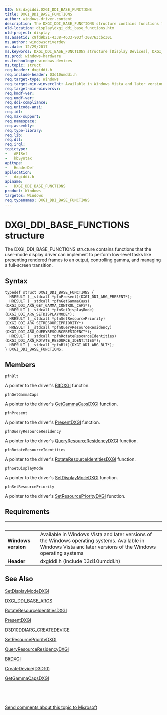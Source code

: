 ```yaml
---
UID: NS:dxgiddi.DXGI_DDI_BASE_FUNCTIONS
title: DXGI_DDI_BASE_FUNCTIONS
author: windows-driver-content
description: The DXGI_DDI_BASE_FUNCTIONS structure contains functions that the user-mode display driver can implement to perform low-level tasks like presenting rendered frames to an output, controlling gamma, and managing a full-screen transition.
old-location: display\dxgi_ddi_base_functions.htm
old-project: display
ms.assetid: c9fd9b21-4338-4633-903f-308763cbc301
ms.author: windowsdriverdev
ms.date: 12/29/2017
ms.keywords: DXGI_DDI_BASE_FUNCTIONS structure [Display Devices], DXGI_DDI_BASE_FUNCTIONS, UMDisplayDriver_Dx10param_Structs_f33992c1-f203-4058-a6c4-844b2ff8ffa9.xml, dxgiddi/DXGI_DDI_BASE_FUNCTIONS, display.dxgi_ddi_base_functions
ms.prod: windows-hardware
ms.technology: windows-devices
ms.topic: struct
req.header: dxgiddi.h
req.include-header: D3d10umddi.h
req.target-type: Windows
req.target-min-winverclnt: Available in Windows Vista and later versions of the Windows operating systems.
req.target-min-winversvr: 
req.kmdf-ver: 
req.umdf-ver: 
req.ddi-compliance: 
req.unicode-ansi: 
req.idl: 
req.max-support: 
req.namespace: 
req.assembly: 
req.type-library: 
req.lib: 
req.dll: 
req.irql: 
topictype:
-	APIRef
-	kbSyntax
apitype:
-	HeaderDef
apilocation:
-	dxgiddi.h
apiname:
-	DXGI_DDI_BASE_FUNCTIONS
product: Windows
targetos: Windows
req.typenames: DXGI_DDI_BASE_FUNCTIONS
---
```


# DXGI_DDI_BASE_FUNCTIONS structure
The DXGI_DDI_BASE_FUNCTIONS structure contains functions that the user-mode display driver can implement to perform low-level tasks like presenting rendered frames to an output, controlling gamma, and managing a full-screen transition.

## Syntax
````
typedef struct DXGI_DDI_BASE_FUNCTIONS {
  HRESULT (__stdcall *pfnPresent)(DXGI_DDI_ARG_PRESENT*);
  HRESULT (__stdcall *pfnGetGammaCaps)(DXGI_DDI_ARG_GET_GAMMA_CONTROL_CAPS*);
  HRESULT (__stdcall *pfnSetDisplayMode)(DXGI_DDI_ARG_SETDISPLAYMODE*);
  HRESULT (__stdcall *pfnSetResourcePriority)(DXGI_DDI_ARG_SETRESOURCEPRIORITY*);
  HRESULT (__stdcall *pfnQueryResourceResidency)(DXGI_DDI_ARG_QUERYRESOURCERESIDENCY*);
  HRESULT (__stdcall *pfnRotateResourceIdentities)(DXGI_DDI_ARG_ROTATE_RESOURCE_IDENTITIES*);
  HRESULT (__stdcall *pfnBlt)(DXGI_DDI_ARG_BLT*);
} DXGI_DDI_BASE_FUNCTIONS;
````

## Members


`pfnBlt`

A pointer to the driver's  <a href="https://msdn.microsoft.com/library/windows/hardware/ff538252">BltDXGI</a> function.

`pfnGetGammaCaps`

A pointer to the driver's  <a href="https://msdn.microsoft.com/library/windows/hardware/ff566790">GetGammaCapsDXGI</a> function.

`pfnPresent`

A pointer to the driver's  <a href="https://msdn.microsoft.com/library/windows/hardware/ff569179">PresentDXGI</a> function.

`pfnQueryResourceResidency`

A pointer to the driver's  <a href="https://msdn.microsoft.com/library/windows/hardware/ff569224">QueryResourceResidencyDXGI</a> function.

`pfnRotateResourceIdentities`

A pointer to the driver's  <a href="https://msdn.microsoft.com/library/windows/hardware/ff569514">RotateResourceIdentitiesDXGI</a> function.

`pfnSetDisplayMode`

A pointer to the driver's  <a href="https://msdn.microsoft.com/library/windows/hardware/ff569536">SetDisplayModeDXGI</a> function.

`pfnSetResourcePriority`

A pointer to the driver's  <a href="https://msdn.microsoft.com/library/windows/hardware/ff569657">SetResourcePriorityDXGI</a> function.


## Requirements
| &nbsp; | &nbsp; |
| ---- |:---- |
| **Windows version** | Available in Windows Vista and later versions of the Windows operating systems. Available in Windows Vista and later versions of the Windows operating systems. |
| **Header** | dxgiddi.h (include D3d10umddi.h) |

## See Also

<a href="https://msdn.microsoft.com/library/windows/hardware/ff569536">SetDisplayModeDXGI</a>



<a href="..\dxgiddi\ns-dxgiddi-dxgi_ddi_base_args.md">DXGI_DDI_BASE_ARGS</a>



<a href="https://msdn.microsoft.com/library/windows/hardware/ff569514">RotateResourceIdentitiesDXGI</a>



<a href="https://msdn.microsoft.com/library/windows/hardware/ff569179">PresentDXGI</a>



<a href="..\d3d10umddi\ns-d3d10umddi-d3d10ddiarg_createdevice.md">D3D10DDIARG_CREATEDEVICE</a>



<a href="https://msdn.microsoft.com/library/windows/hardware/ff569657">SetResourcePriorityDXGI</a>



<a href="https://msdn.microsoft.com/library/windows/hardware/ff569224">QueryResourceResidencyDXGI</a>



<a href="https://msdn.microsoft.com/library/windows/hardware/ff538252">BltDXGI</a>



<a href="..\d3d10umddi\nc-d3d10umddi-pfnd3d10ddi_createdevice.md">CreateDevice(D3D10)</a>



<a href="https://msdn.microsoft.com/library/windows/hardware/ff566790">GetGammaCapsDXGI</a>



 

 

<a href="mailto:wsddocfb@microsoft.com?subject=Documentation%20feedback [display\display]:%20DXGI_DDI_BASE_FUNCTIONS structure%20 RELEASE:%20(12/29/2017)&amp;body=%0A%0APRIVACY STATEMENT%0A%0AWe use your feedback to improve the documentation. We don't use your email address for any other purpose, and we'll remove your email address from our system after the issue that you're reporting is fixed. While we're working to fix this issue, we might send you an email message to ask for more info. Later, we might also send you an email message to let you know that we've addressed your feedback.%0A%0AFor more info about Microsoft's privacy policy, see http://privacy.microsoft.com/en-us/default.aspx." title="Send comments about this topic to Microsoft">Send comments about this topic to Microsoft</a>